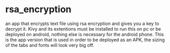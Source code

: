 # rsa_encryption
an app that encrypts text file using rsa encryption and gives you a key to decrypt it.
Kivy and its extentions must be installed to run this on pc or be deployed on android, nothing else is necessary for the android phone.
This is the app version that is used in order to be deployed as an APK, the sizing of the tabs and fonts will look very big off.
